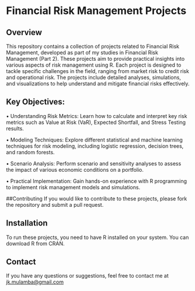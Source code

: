 # Financial Risk Management Projects

## Overview
This repository contains a collection of projects related to Financial Risk Management, developed as part of my studies in Financial Risk Management (Part 2). 
These projects aim to provide practical insights into various aspects of risk management using R. Each project is designed to tackle specific challenges in the field, ranging from market risk to credit risk and operational risk. 
The projects include detailed analyses, simulations, and visualizations to help understand and mitigate financial risks effectively.


## Key Objectives:
•	Understanding Risk Metrics: Learn how to calculate and interpret key risk metrics such as Value at Risk (VaR), Expected Shortfall, and Stress Testing results.

•	Modeling Techniques: Explore different statistical and machine learning techniques for risk modeling, including logistic regression, decision trees, and random forests.

•	Scenario Analysis: Perform scenario and sensitivity analyses to assess the impact of various economic conditions on a portfolio.

•	Practical Implementation: Gain hands-on experience with R programming to implement risk management models and simulations.


##Contributing
If you would like to contribute to these projects, please fork the repository and submit a pull request.


## Installation
To run these projects, you need to have R installed on your system. You can download R from CRAN.


## Contact
If you have any questions or suggestions, feel free to contact me at jk.mulamba@gmail.com
